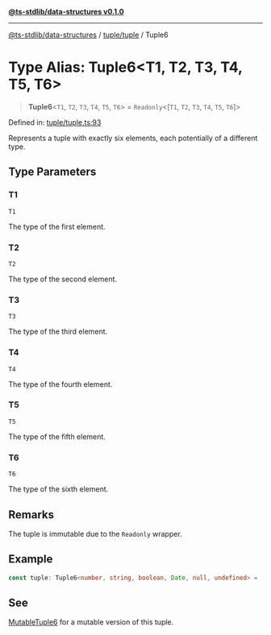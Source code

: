 [**@ts-stdlib/data-structures v0.1.0**](../../../README.md)

***

[@ts-stdlib/data-structures](../../../README.md) / [tuple/tuple](../README.md) / Tuple6

# Type Alias: Tuple6\<T1, T2, T3, T4, T5, T6\>

> **Tuple6**\<`T1`, `T2`, `T3`, `T4`, `T5`, `T6`\> = `Readonly`\<\[`T1`, `T2`, `T3`, `T4`, `T5`, `T6`\]\>

Defined in: [tuple/tuple.ts:93](https://github.com/gabaudette/ts-stdlib/blob/8e7816af16ba99a04cff637dfff9fab2e1e392d8/packages/data-structures/src/tuple/tuple.ts#L93)

Represents a tuple with exactly six elements, each potentially of a different type.

## Type Parameters

### T1

`T1`

The type of the first element.

### T2

`T2`

The type of the second element.

### T3

`T3`

The type of the third element.

### T4

`T4`

The type of the fourth element.

### T5

`T5`

The type of the fifth element.

### T6

`T6`

The type of the sixth element.

## Remarks

The tuple is immutable due to the `Readonly` wrapper.

## Example

```typescript
const tuple: Tuple6<number, string, boolean, Date, null, undefined> = [1, "two", true, new Date(), null, undefined];
```

## See

[MutableTuple6](MutableTuple6.md) for a mutable version of this tuple.
